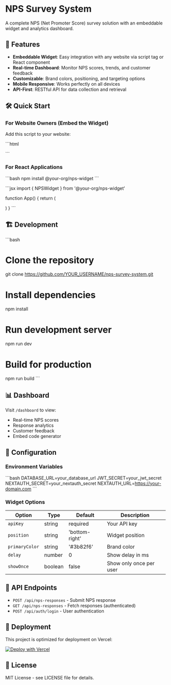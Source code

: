 # NPS Survey System

A complete NPS (Net Promoter Score) survey solution with an embeddable widget and analytics dashboard.

## 🚀 Features

- **Embeddable Widget**: Easy integration with any website via script tag or React component
- **Real-time Dashboard**: Monitor NPS scores, trends, and customer feedback
- **Customizable**: Brand colors, positioning, and targeting options
- **Mobile Responsive**: Works perfectly on all devices
- **API-First**: RESTful API for data collection and retrieval

## 🛠️ Quick Start

### For Website Owners (Embed the Widget)

Add this script to your website:

\`\`\`html
<script>
  (function() {
    var script = document.createElement('script');
    script.src = 'https://your-domain.vercel.app/nps-widget.js';
    script.onload = function() {
      NPSWidget.init({
        apiKey: 'your-api-key',
        position: 'bottom-right',
        primaryColor: '#3b82f6'
      });
    };
    document.head.appendChild(script);
  })();
</script>
\`\`\`

### For React Applications

\`\`\`bash
npm install @your-org/nps-widget
\`\`\`

\`\`\`jsx
import { NPSWidget } from '@your-org/nps-widget'

function App() {
  return (
    <div>
      <NPSWidget
        apiKey="your-api-key"
        position="bottom-right"
        primaryColor="#3b82f6"
      />
    </div>
  )
}
\`\`\`

## 🏗️ Development

\`\`\`bash
# Clone the repository
git clone https://github.com/YOUR_USERNAME/nps-survey-system.git

# Install dependencies
npm install

# Run development server
npm run dev

# Build for production
npm run build
\`\`\`

## 📊 Dashboard

Visit `/dashboard` to view:
- Real-time NPS scores
- Response analytics
- Customer feedback
- Embed code generator

## 🔧 Configuration

### Environment Variables

\`\`\`bash
DATABASE_URL=your_database_url
JWT_SECRET=your_jwt_secret
NEXTAUTH_SECRET=your_nextauth_secret
NEXTAUTH_URL=https://your-domain.com
\`\`\`

### Widget Options

| Option | Type | Default | Description |
|--------|------|---------|-------------|
| `apiKey` | string | required | Your API key |
| `position` | string | 'bottom-right' | Widget position |
| `primaryColor` | string | '#3b82f6' | Brand color |
| `delay` | number | 0 | Show delay in ms |
| `showOnce` | boolean | false | Show only once per user |

## 📡 API Endpoints

- `POST /api/nps-responses` - Submit NPS response
- `GET /api/nps-responses` - Fetch responses (authenticated)
- `POST /api/auth/login` - User authentication

## 🚀 Deployment

This project is optimized for deployment on Vercel:

[![Deploy with Vercel](https://vercel.com/button)](https://vercel.com/new/clone?repository-url=https://github.com/YOUR_USERNAME/nps-survey-system)

## 📄 License

MIT License - see LICENSE file for details.
